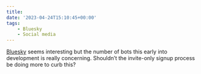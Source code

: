 ```yaml
---
title:
date: '2023-04-24T15:10:45+00:00'
tags:
    - Bluesky
    - Social media
---
```


[Bluesky](https://bsky.app) seems interesting but the number of bots this early into development is really concerning. Shouldn’t the invite-only signup process be doing more to curb this?